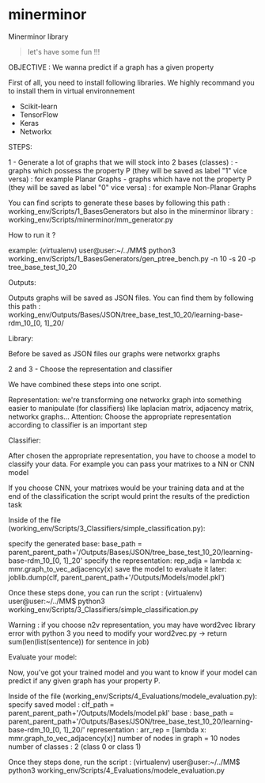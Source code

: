 # minerminor
Minerminor library

> let's have some fun !!!

OBJECTIVE : We wanna predict if a graph has a given property

First of all, you need to install following libraries. We highly recommand you to install them in virtual environnement

- Scikit-learn
- TensorFlow
- Keras
- Networkx

STEPS: 

1 - Generate a lot of graphs that we will stock into 2 bases (classes) : 
	- graphs which possess the property P (they will be saved as label "1" vice versa) : for example Planar Graphs 
	- graphs which have not the property P (they will be saved as label "0" vice versa) : for example Non-Planar Graphs

You can find scripts to generate these bases by following this path : working_env/Scripts/1_BasesGenerators
but also in the minerminor library : working_env/Scripts/minerminor/mm_generator.py

How to run it ?

example: (virtualenv) user@user:~/../MM$ python3 working_env/Scripts/1_BasesGenerators/gen_ptree_bench.py -n 10 -s 20 -p tree_base_test_10_20

Outputs: 

Outputs graphs will be saved as JSON files. You can find them by following this path : working_env/Outputs/Bases/JSON/tree_base_test_10_20/learning-base-rdm_10_[0, 1]_20/

Library: 

Before be saved as JSON files our graphs were networkx graphs

2 and 3 - Choose the representation and classifier

We have combined these steps into one script. 

Representation: we're transforming one networkx graph into something easier to manipulate (for classifiers) like laplacian matrix, adjacency matrix, networkx graphs...
Attention: Choose the appropriate representation according to classifier is an important step

Classifier: 

After chosen the appropriate representation, you have to choose a model to classify your data. 
For example you can pass your matrixes to a NN or CNN model

If you choose CNN, your matrixes would be your training data and at the end of the classification the script would print the results of the prediction task

Inside of the file (working_env/Scripts/3_Classifiers/simple_classification.py): 

specify the generated base: base_path = parent_parent_path+'/Outputs/Bases/JSON/tree_base_test_10_20/learning-base-rdm_10_[0, 1]_20'
specify the representation: rep_adja = lambda x: mmr.graph_to_vec_adjacency(x)
save the model to evaluate it later: joblib.dump(clf, parent_parent_path+'/Outputs/Models/model.pkl') 
 
Once these steps done, you can run the script :
(virtualenv) user@user:~/../MM$ python3 working_env/Scripts/3_Classifiers/simple_classification.py 

Warning : if you choose n2v representation, you may have word2vec library error with python 3
you need to modify your word2vec.py -> return sum(len(list(sentence)) for sentence in job)

Evaluate your model:

Now, you've got your trained model and you want to know if your model can predict if any given graph has your property P.

Inside of the file (working_env/Scripts/4_Evaluations/modele_evaluation.py):
specify saved model : clf_path = parent_parent_path+'/Outputs/Models/model.pkl'
base : base_path = parent_parent_path+'/Outputs/Bases/JSON/tree_base_test_10_20/learning-base-rdm_10_[0, 1]_20/'
representation : arr_rep = [lambda x: mmr.graph_to_vec_adjacency(x)]
number of nodes in graph = 10 nodes
number of classes : 2 (class 0 or class 1)

Once they steps done, run the script :
(virtualenv) user@user:~/../MM$ python3 working_env/Scripts/4_Evaluations/modele_evaluation.py
